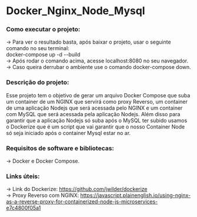 # Docker_Nginx_Node_Mysql  

### Como executar o projeto:  
-> Para ver o resultado basta, após baixar o projeto, usar o seguinte comando no seu terminal:  
docker-compose up -d --build  
-> Após rodar o comando acima, acesse localhost:8080 no seu navegador.  
-> Caso queira derrubar o ambiente use o comando docker-compose down.  

### Descrição do projeto:  
Esse projeto tem o objetivo de gerar um arquivo Docker Compose que
suba um container de um NGINX que servirá como proxy Reverso, um container de uma aplicação Nodejs que será acessada pelo NGINX e um container com MySQL que será acessada pela aplicação Nodejs. Além disso para garantir que a aplicação Nodejs só suba após o MySQL ter subido usamos o Dockerize que é um script que vai garantir que o nosso Container Node só seja iniciado após o container Mysql estar no ar.  

### Requisitos de software e bibliotecas:  
-> Docker e Docker Compose. 

### Links úteis:  
-> Link do Dockerize: https://github.com/jwilder/dockerize     
-> Proxy Reverso com NGINX: https://javascript.plainenglish.io/using-nginx-as-a-reverse-proxy-for-containerized-node-js-microservices-e7c4800f05a1  
